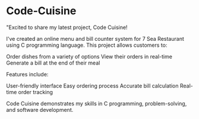 # Code-Cuisine
"Excited to share my latest project, Code Cuisine!

I've created an online menu and bill counter system for 7 Sea Restaurant using C programming language. This project allows customers to:

Order dishes from a variety of options
View their orders in real-time
Generate a bill at the end of their meal

Features include:

User-friendly interface
Easy ordering process
Accurate bill calculation
Real-time order tracking

Code Cuisine demonstrates my skills in C programming, problem-solving, and software development.
